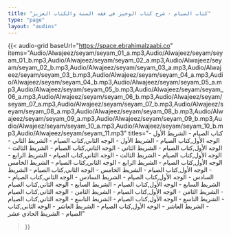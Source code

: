 ```yaml
---
title: "كتاب الصيام - شرح كتاب الوجيز في فقه السنة والكتاب العزيز"
type: "page"
layout: "audios"
---
```


{{< audio-grid 
  baseUrl="https://space.ebrahimalzaabi.co"
  items="Audio/Alwajeez/seyam/seyam_01_a.mp3,Audio/Alwajeez/seyam/seyam_01_b.mp3,Audio/Alwajeez/seyam/seyam_02_a.mp3,Audio/Alwajeez/seyam/seyam_02_b.mp3,Audio/Alwajeez/seyam/seyam_03_a.mp3,Audio/Alwajeez/seyam/seyam_03_b.mp3,Audio/Alwajeez/seyam/seyam_04_a.mp3,Audio/Alwajeez/seyam/seyam_04_b.mp3,Audio/Alwajeez/seyam/seyam_05_a.mp3,Audio/Alwajeez/seyam/seyam_05_b.mp3,Audio/Alwajeez/seyam/seyam_06_a.mp3,Audio/Alwajeez/seyam/seyam_06_b.mp3,Audio/Alwajeez/seyam/seyam_07_a.mp3,Audio/Alwajeez/seyam/seyam_07_b.mp3,Audio/Alwajeez/seyam/seyam_08_a.mp3,Audio/Alwajeez/seyam/seyam_08_b.mp3,Audio/Alwajeez/seyam/seyam_09_a.mp3,Audio/Alwajeez/seyam/seyam_09_b.mp3,Audio/Alwajeez/seyam/seyam_10_a.mp3,Audio/Alwajeez/seyam/seyam_10_b.mp3,Audio/Alwajeez/seyam/seyam_11.mp3"
  titles="كتاب الصيام - الشريط الأول - الوجه الأول,كتاب الصيام - الشريط الأول - الوجه الثاني,كتاب الصيام - الشريط الثاني - الوجه الأول,كتاب الصيام - الشريط الثاني - الوجه الثاني,كتاب الصيام - الشريط الثالث - الوجه الأول,كتاب الصيام - الشريط الثالث - الوجه الثاني,كتاب الصيام - الشريط الرابع - الوجه الأول,كتاب الصيام - الشريط الرابع - الوجه الثاني,كتاب الصيام - الشريط الخامس - الوجه الأول,كتاب الصيام - الشريط الخامس - الوجه الثاني,كتاب الصيام - الشريط السادس - الوجه الأول,كتاب الصيام - الشريط السادس - الوجه الثاني,كتاب الصيام - الشريط السابع - الوجه الأول,كتاب الصيام - الشريط السابع - الوجه الثاني,كتاب الصيام - الشريط الثامن - الوجه الأول,كتاب الصيام - الشريط الثامن - الوجه الثاني,كتاب الصيام - الشريط التاسع - الوجه الأول,كتاب الصيام - الشريط التاسع - الوجه الثاني,كتاب الصيام - الشريط العاشر - الوجه الأول,كتاب الصيام - الشريط العاشر - الوجه الثاني,كتاب الصيام - الشريط الحادي عشر"
>}} 